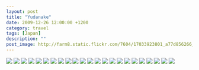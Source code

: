 ```yaml
---
layout: post
title: "Yudanake"
date: 2009-12-26 12:00:00 +1200
category: travel
tags: [Japan]
description: ""
post_image: http://farm8.static.flickr.com/7604/17033923801_a77d856266_o.jpg
---
```

[![](http://farm8.static.flickr.com/7345/9467271763_4fb1e1549f_c.jpg)](http://farm8.static.flickr.com/7345/9467271763_1849dfa3b3_o.jpg)
[![](http://farm8.static.flickr.com/7432/9467272661_d1e1a1c238_c.jpg)](http://farm8.static.flickr.com/7432/9467272661_dbee876c37_o.jpg)
[![](http://farm3.static.flickr.com/2884/9470055576_c2d7108206_c.jpg)](http://farm3.static.flickr.com/2884/9470055576_251f1f4f27_o.jpg)
[![](http://farm3.static.flickr.com/2827/9467274533_d39e814ae9_c.jpg)](http://farm3.static.flickr.com/2827/9467274533_38ce3ffd02_o.jpg)
[![](http://farm4.static.flickr.com/3772/9470057396_109183b3d9_c.jpg)](http://farm4.static.flickr.com/3772/9470057396_0b63985696_o.jpg)
[![](http://farm4.static.flickr.com/3725/9470058074_3d93bc226b_c.jpg)](http://farm4.static.flickr.com/3725/9470058074_810d81201b_o.jpg)
[![](http://farm8.static.flickr.com/7353/9470140816_b12c41c8c3_c.jpg)](http://farm8.static.flickr.com/7353/9470140816_77d54cd020_o.jpg)
[![](http://farm6.static.flickr.com/5515/9470141504_2485da7fd2_c.jpg)](http://farm6.static.flickr.com/5515/9470141504_18aecfc8b3_o.jpg)
[![](http://farm3.static.flickr.com/2883/9470142210_57fe22986f_c.jpg)](http://farm3.static.flickr.com/2883/9470142210_55672f9a99_o.jpg)
[![](http://farm4.static.flickr.com/3720/9470142836_3a17949d2c_c.jpg)](http://farm4.static.flickr.com/3720/9470142836_3d2ee03d46_o.jpg)
[![](http://farm8.static.flickr.com/7414/9470143278_a9359eb0fd_c.jpg)](http://farm8.static.flickr.com/7414/9470143278_da269928de_o.jpg)
[![](http://farm3.static.flickr.com/2855/9467363403_589d080c6e_c.jpg)](http://farm3.static.flickr.com/2855/9467363403_80401642b1_o.jpg)
[![](http://farm8.static.flickr.com/7339/9467364031_c822e4f840_c.jpg)](http://farm8.static.flickr.com/7339/9467364031_851bb16c92_o.jpg)
[![](http://farm4.static.flickr.com/3795/9470144992_9c7224c65e_c.jpg)](http://farm4.static.flickr.com/3795/9470144992_9e5df1b22c_o.jpg)
[![](http://farm4.static.flickr.com/3757/9467365449_3c8b3491b7_c.jpg)](http://farm4.static.flickr.com/3757/9467365449_545a0b080c_o.jpg)
[![](http://farm6.static.flickr.com/5335/9467366217_7da3cdac65_c.jpg)](http://farm6.static.flickr.com/5335/9467366217_09bd996791_o.jpg)
[![](http://farm4.static.flickr.com/3669/9470147610_cca8dc9c31_c.jpg)](http://farm4.static.flickr.com/3669/9470147610_bb01ce27b3_o.jpg)
[![](http://farm8.static.flickr.com/7436/9467368291_bf7924e041_c.jpg)](http://farm8.static.flickr.com/7436/9467368291_aac0dc2057_o.jpg)
[![](http://farm3.static.flickr.com/2816/9467369095_bdefdcabc4_c.jpg)](http://farm3.static.flickr.com/2816/9467369095_ec13583f83_o.jpg)
[![](http://farm8.static.flickr.com/7449/9467371083_5b9689281c_c.jpg)](http://farm8.static.flickr.com/7449/9467371083_7df25a1613_o.jpg)
[![](http://farm8.static.flickr.com/7286/9467371725_39d0aeb1b2_c.jpg)](http://farm8.static.flickr.com/7286/9467371725_1cb45397d5_o.jpg)
[![](http://farm8.static.flickr.com/7331/9470152778_42ee973104_c.jpg)](http://farm8.static.flickr.com/7331/9470152778_38f5fc0efb_o.jpg)
[![](http://farm8.static.flickr.com/7388/9467373233_fe06c997b7_c.jpg)](http://farm8.static.flickr.com/7388/9467373233_e594fd1952_o.jpg)

